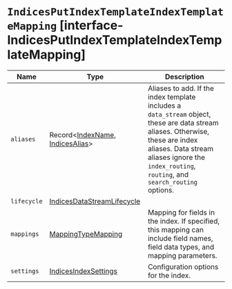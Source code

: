 # `IndicesPutIndexTemplateIndexTemplateMapping` [interface-IndicesPutIndexTemplateIndexTemplateMapping]

| Name | Type | Description |
| - | - | - |
| `aliases` | Record<[IndexName](./IndexName.md), [IndicesAlias](./IndicesAlias.md)> | Aliases to add. If the index template includes a `data_stream` object, these are data stream aliases. Otherwise, these are index aliases. Data stream aliases ignore the `index_routing`, `routing`, and `search_routing` options. |
| `lifecycle` | [IndicesDataStreamLifecycle](./IndicesDataStreamLifecycle.md) | &nbsp; |
| `mappings` | [MappingTypeMapping](./MappingTypeMapping.md) | Mapping for fields in the index. If specified, this mapping can include field names, field data types, and mapping parameters. |
| `settings` | [IndicesIndexSettings](./IndicesIndexSettings.md) | Configuration options for the index. |
